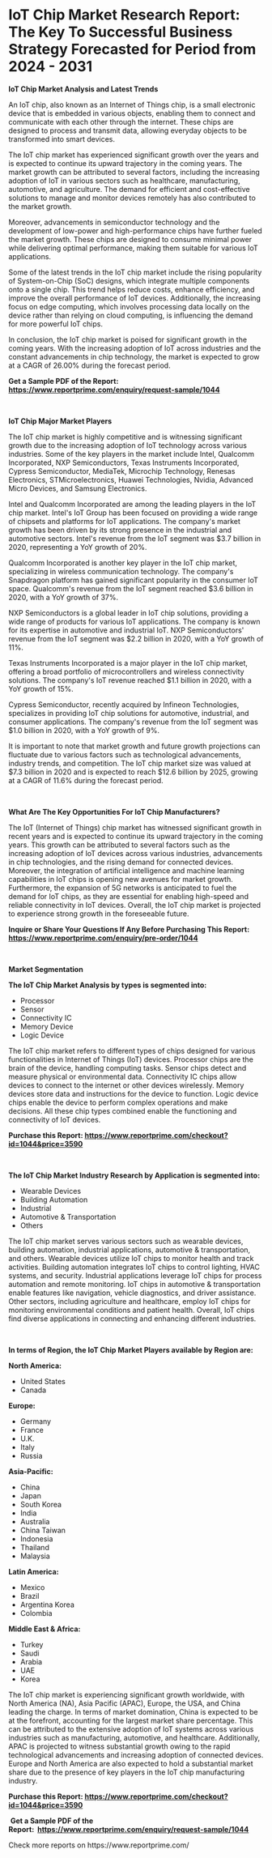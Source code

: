 <p><h1>IoT Chip Market Research Report: The Key To Successful Business Strategy Forecasted for Period from 2024 - 2031</h1></p><p><strong>IoT Chip Market Analysis and Latest Trends</strong></p>
<p><p>An IoT chip, also known as an Internet of Things chip, is a small electronic device that is embedded in various objects, enabling them to connect and communicate with each other through the internet. These chips are designed to process and transmit data, allowing everyday objects to be transformed into smart devices.</p><p>The IoT chip market has experienced significant growth over the years and is expected to continue its upward trajectory in the coming years. The market growth can be attributed to several factors, including the increasing adoption of IoT in various sectors such as healthcare, manufacturing, automotive, and agriculture. The demand for efficient and cost-effective solutions to manage and monitor devices remotely has also contributed to the market growth.</p><p>Moreover, advancements in semiconductor technology and the development of low-power and high-performance chips have further fueled the market growth. These chips are designed to consume minimal power while delivering optimal performance, making them suitable for various IoT applications.</p><p>Some of the latest trends in the IoT chip market include the rising popularity of System-on-Chip (SoC) designs, which integrate multiple components onto a single chip. This trend helps reduce costs, enhance efficiency, and improve the overall performance of IoT devices. Additionally, the increasing focus on edge computing, which involves processing data locally on the device rather than relying on cloud computing, is influencing the demand for more powerful IoT chips.</p><p>In conclusion, the IoT chip market is poised for significant growth in the coming years. With the increasing adoption of IoT across industries and the constant advancements in chip technology, the market is expected to grow at a CAGR of 26.00% during the forecast period.</p></p>
<p><strong>Get a Sample PDF of the Report:&nbsp; <a href="https://www.reportprime.com/enquiry/request-sample/1044">https://www.reportprime.com/enquiry/request-sample/1044</a></strong></p>
<p>&nbsp;</p>
<p><strong>IoT Chip Major Market Players</strong></p>
<p><p>The IoT chip market is highly competitive and is witnessing significant growth due to the increasing adoption of IoT technology across various industries. Some of the key players in the market include Intel, Qualcomm Incorporated, NXP Semiconductors, Texas Instruments Incorporated, Cypress Semiconductor, MediaTek, Microchip Technology, Renesas Electronics, STMicroelectronics, Huawei Technologies, Nvidia, Advanced Micro Devices, and Samsung Electronics.</p><p>Intel and Qualcomm Incorporated are among the leading players in the IoT chip market. Intel's IoT Group has been focused on providing a wide range of chipsets and platforms for IoT applications. The company's market growth has been driven by its strong presence in the industrial and automotive sectors. Intel's revenue from the IoT segment was $3.7 billion in 2020, representing a YoY growth of 20%.</p><p>Qualcomm Incorporated is another key player in the IoT chip market, specializing in wireless communication technology. The company's Snapdragon platform has gained significant popularity in the consumer IoT space. Qualcomm's revenue from the IoT segment reached $3.6 billion in 2020, with a YoY growth of 37%.</p><p>NXP Semiconductors is a global leader in IoT chip solutions, providing a wide range of products for various IoT applications. The company is known for its expertise in automotive and industrial IoT. NXP Semiconductors' revenue from the IoT segment was $2.2 billion in 2020, with a YoY growth of 11%.</p><p>Texas Instruments Incorporated is a major player in the IoT chip market, offering a broad portfolio of microcontrollers and wireless connectivity solutions. The company's IoT revenue reached $1.1 billion in 2020, with a YoY growth of 15%.</p><p>Cypress Semiconductor, recently acquired by Infineon Technologies, specializes in providing IoT chip solutions for automotive, industrial, and consumer applications. The company's revenue from the IoT segment was $1.0 billion in 2020, with a YoY growth of 9%.</p><p>It is important to note that market growth and future growth projections can fluctuate due to various factors such as technological advancements, industry trends, and competition. The IoT chip market size was valued at $7.3 billion in 2020 and is expected to reach $12.6 billion by 2025, growing at a CAGR of 11.6% during the forecast period.</p></p>
<p>&nbsp;</p>
<p><strong>What Are The Key Opportunities For IoT Chip Manufacturers?</strong></p>
<p><p>The IoT (Internet of Things) chip market has witnessed significant growth in recent years and is expected to continue its upward trajectory in the coming years. This growth can be attributed to several factors such as the increasing adoption of IoT devices across various industries, advancements in chip technologies, and the rising demand for connected devices. Moreover, the integration of artificial intelligence and machine learning capabilities in IoT chips is opening new avenues for market growth. Furthermore, the expansion of 5G networks is anticipated to fuel the demand for IoT chips, as they are essential for enabling high-speed and reliable connectivity in IoT devices. Overall, the IoT chip market is projected to experience strong growth in the foreseeable future.</p></p>
<p><strong>Inquire or Share Your Questions If Any Before Purchasing This Report: <a href="https://www.reportprime.com/enquiry/pre-order/1044">https://www.reportprime.com/enquiry/pre-order/1044</a></strong></p>
<p>&nbsp;</p>
<p><strong>Market Segmentation</strong></p>
<p><strong>The IoT Chip Market Analysis by types is segmented into:</strong></p>
<p><ul><li>Processor</li><li>Sensor</li><li>Connectivity IC</li><li>Memory Device</li><li>Logic Device</li></ul></p>
<p><p>The IoT chip market refers to different types of chips designed for various functionalities in Internet of Things (IoT) devices. Processor chips are the brain of the device, handling computing tasks. Sensor chips detect and measure physical or environmental data. Connectivity IC chips allow devices to connect to the internet or other devices wirelessly. Memory devices store data and instructions for the device to function. Logic device chips enable the device to perform complex operations and make decisions. All these chip types combined enable the functioning and connectivity of IoT devices.</p></p>
<p><strong>Purchase this Report:&nbsp;<a href="https://www.reportprime.com/checkout?id=1044&price=3590">https://www.reportprime.com/checkout?id=1044&price=3590</a></strong></p>
<p>&nbsp;</p>
<p><strong>The IoT Chip Market Industry Research by Application is segmented into:</strong></p>
<p><ul><li>Wearable Devices</li><li>Building Automation</li><li>Industrial</li><li>Automotive & Transportation</li><li>Others</li></ul></p>
<p><p>The IoT chip market serves various sectors such as wearable devices, building automation, industrial applications, automotive & transportation, and others. Wearable devices utilize IoT chips to monitor health and track activities. Building automation integrates IoT chips to control lighting, HVAC systems, and security. Industrial applications leverage IoT chips for process automation and remote monitoring. IoT chips in automotive & transportation enable features like navigation, vehicle diagnostics, and driver assistance. Other sectors, including agriculture and healthcare, employ IoT chips for monitoring environmental conditions and patient health. Overall, IoT chips find diverse applications in connecting and enhancing different industries.</p></p>
<p>&nbsp;</p>
<p><strong>In terms of Region, the IoT Chip Market Players available by Region are:</strong></p>
<p>
    <p> <strong> North America: </strong>
        <ul>
            <li>United States</li>
            <li>Canada</li>
        </ul>
        </p> 
    <p> <strong> Europe: </strong>
        <ul>
            <li>Germany</li>
            <li>France</li>
            <li>U.K.</li>
            <li>Italy</li>
            <li>Russia</li>
        </ul>
        </p> 
    <p> <strong> Asia-Pacific: </strong>
        <ul>
            <li>China</li>
            <li>Japan</li>
            <li>South Korea</li>
            <li>India</li>
            <li>Australia</li>
            <li>China Taiwan</li>
            <li>Indonesia</li>
            <li>Thailand</li>
            <li>Malaysia</li>
        </ul>
        </p> 
    <p> <strong> Latin America: </strong>
        <ul>
            <li>Mexico</li>
            <li>Brazil</li>
            <li>Argentina Korea</li>
            <li>Colombia</li>
        </ul>
        </p> 
    <p> <strong> Middle East & Africa: </strong>
        <ul>
            <li>Turkey</li>
            <li>Saudi</li>
            <li>Arabia</li>
            <li>UAE</li>
            <li>Korea</li>
        </ul>
    </p>
    </p>
<p><p>The IoT chip market is experiencing significant growth worldwide, with North America (NA), Asia Pacific (APAC), Europe, the USA, and China leading the charge. In terms of market domination, China is expected to be at the forefront, accounting for the largest market share percentage. This can be attributed to the extensive adoption of IoT systems across various industries such as manufacturing, automotive, and healthcare. Additionally, APAC is projected to witness substantial growth owing to the rapid technological advancements and increasing adoption of connected devices. Europe and North America are also expected to hold a substantial market share due to the presence of key players in the IoT chip manufacturing industry.</p></p>
<p><strong>Purchase this Report: <a href="https://www.reportprime.com/checkout?id=1044&price=3590">https://www.reportprime.com/checkout?id=1044&price=3590</a></strong></p>
<p>&nbsp;<strong>Get a Sample PDF of the Report:&nbsp;&nbsp;<a href="https://www.reportprime.com/enquiry/request-sample/1044">https://www.reportprime.com/enquiry/request-sample/1044</a></strong></p>
<p><strong></strong></p>
<p>Check more reports on https://www.reportprime.com/</p>